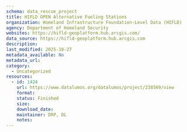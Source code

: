```yaml
---
schema: data_rescue_project 
title: HIFLD OPEN Alternative Fueling Stations
organization: Homeland Infrastructure Foundation-Level Data (HIFLD)
agency: Department of Homeland Security
websites: https://hifld-geoplatform.hub.arcgis.com/
data_source: https://hifld-geoplatform.hub.arcgis.com
description: 
last_modified: 2025-10-27
metadata_available: No
metadata_url: 
category:
  - Uncategorized 
resources:
  - id: 1424
    url: https://www.datalumos.org/datalumos/project/238569/view
    format: 
    status: Finished
    size: 
    download_date: 
    maintainer: DRP, DL
    notes: 
---
```

